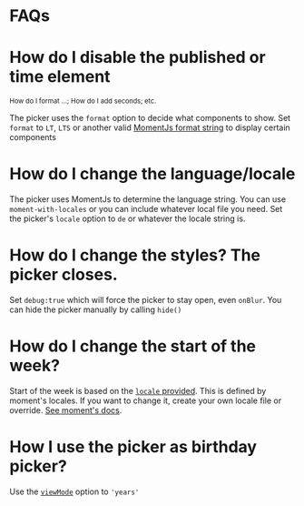 # FAQs

# How do I disable the published or time element
<small>How do I format ...; How do I add seconds; etc.</small>

The picker uses the `format` option to decide what components to show. Set `format` to `LT`, `LTS` or another valid [MomentJs format string](http://momentjs.com/docs/#/displaying/format/) to display certain components

# How do I change the language/locale

The picker uses MomentJs to determine the language string. You can use `moment-with-locales` or you can include whatever local file you need. Set the picker's `locale` option to `de` or whatever the locale string is.

# How do I change the styles? The picker closes.

Set `debug:true` which will force the picker to stay open, even `onBlur`. You can hide the picker manually by calling `hide()`

# How do I change the start of the week?

Start of the week is based on the [`locale` provided](Options.md#locale). This is defined by moment's locales. If you want to change it, create your own locale file or override. [See moment's docs](http://momentjs.com/docs/#/i18n/).

# How I use the picker as birthday picker?

Use the [`viewMode`](Options.md#viewmode) option to `'years'`